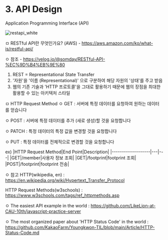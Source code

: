 # 3. API Design
Application Programming Interface (API)

![restapi_white](https://user-images.githubusercontent.com/12531340/169689791-10288e4b-e29a-4772-8eb3-ddf3103733de.png)



ㅁ RESTful API란 무엇인가요? (AWS) - https://aws.amazon.com/ko/what-is/restful-api/

ㅇ 참조 - https://velog.io/@somday/RESTful-API-%EC%9D%B4%EB%9E%80


1. REST = Representational State Transfer
2. '자원'을 '이름 (Representational)' 으로 구분하여 해당 자원의 '상태'를 주고 받음
3. 웹의 기존 기술과 'HTTP 프로토콜'을 그대로 활용하기 때문에 웹의 장점을 최대한 활용할 수 있는 아키텍처 스타일


ㅁ HTTP Request Method
ㅇ GET : 서버에 특정 데이터를 요청하여 원하는 데이터를 얻습니다 

ㅇ POST : 서버에 특정 데이터를 추가 (새로 생성)할 것을 요청합니다 

ㅇ PATCH : 특정 데이터의 특정 값을 변경할 것을 요청합니다

ㅇ PUT : 특정 데이터를 전체적으로 변경할 것을 요청합니다


ex)
|HTTP Request Method|End Point|Description|
|-------------------|---|---|
|GET|/member|사용자 정보 조회|
|GET|/footprint|footprint 조회|
|POST|/footprint|footprint 전송|

ㅇ 참고
HTTP(wikipedia, en) : https://en.wikipedia.org/wiki/Hypertext_Transfer_Protocol

HTTP Request Methods(w3schools) : https://www.w3schools.com/tags/ref_httpmethods.asp


ㅇ The easiest API example in the world :
https://github.com/LikeLion-at-CAU-10th/javascript-practice-server


ㅇ The most organized paper about 'HTTP Status Code' in the world :
https://github.com/KakaoFarm/Youngkwon-TIL/blob/main/Article/HTTP-Status-Code.md
